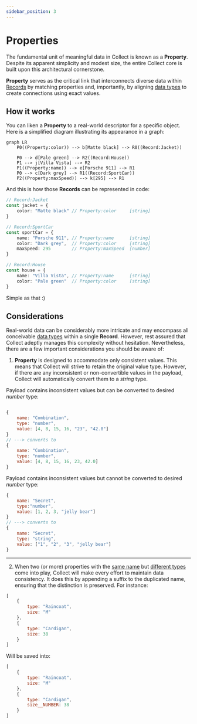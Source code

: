 ```yaml
---
sidebar_position: 3
---
```

# Properties


The fundamental unit of meaningful data in Collect is known as a **Property**. Despite its apparent simplicity and 
modest size, the entire Collect core is built upon this architectural cornerstone.

**Property** serves as the critical link that interconnects diverse data within [Records](/records) 
by matching properties and, importantly, by aligning [data types](/advanced/data-types) to create 
connections using exact values.


## How it works

You can liken a **Property** to a real-world descriptor for a specific object.
Here is a simplified diagram illustrating its appearance in a graph:

```mermaid
graph LR
    P0((Property:color)) --> b[Matte black] --> R0((Record:Jacket))
    
    P0 --> d[Pale green] --> R2((Record:House))
    P1 --> j[Villa Vista] --> R2
    P1((Property:name)) --> e[Porsche 911] --> R1
    P0 --> c[Dark grey] --> R1((Record:SportCar))
    P2((Property:maxSpeed)) --> k[295] --> R1
```

And this is how those **Records** can be represented in code:

```typescript
// Record:Jacket
const jacket = {
    color: "Matte black" // Property:color     [string]
}   

// Record:SportCar
const sportCar = {
    name: "Porsche 911", // Property:name      [string]
    color: "Dark grey",  // Property:color     [string]
    maxSpeed: 295        // Property:maxSpeed  [number]
}

// Record:House
const house = {
    name: "Villa Vista", // Property:name      [string]
    color: "Pale green"  // Property:color     [string]
}
```

Simple as that :) 

## Considerations

Real-world data can be considerably more intricate and may encompass all conceivable 
[data types](/core-concepts/data-types) within a single **Record**. 
However, rest assured that Collect adeptly manages this complexity without hesitation. Nevertheless, there are a few 
important considerations you should be aware of:

1. **Property** is designed to accommodate only consistent values. This means that Collect will strive to retain the 
original value type. However, if there are any inconsistent or non-convertible values in the payload, Collect will 
automatically convert them to a _string_ type.


Payload contains inconsistent values but can be converted to desired _number_ type:
```js

{
    name: "Combination",
    type: "number",    
    value: [4, 8, 15, 16, "23", "42.0"]
} 
// ---> converts to
{
    name: "Combination",
    type: "number",
    value: [4, 8, 15, 16, 23, 42.0]
}
```

Payload contains inconsistent values but cannot be converted to desired _number_ type:
```js
{
    name: "Secret",
    type:"number",
    value: [1, 2, 3, "jelly bear"]
}
// ---> converts to
{
    name: "Secret",
    type: "string",
    value: ["1", "2", "3", "jelly bear"]
}
```

--- 

2. When two (or more) properties with the <u>same name</u> but <u>different types</u> come into play, Collect will make 
every effort to maintain data consistency. It does this by appending a suffix to the duplicated name, ensuring that the 
distinction is preserved. For instance:

```js
[
    {
        type: "Raincoat",
        size: "M"
    }, 
    { 
        type: "Cardigan",
        size: 38
    }
]
```

Will be saved into:
```js
[
    {
        type: "Raincoat",
        size: "M"
    },
    {
        type: "Cardigan",
        size__NUMBER: 38
    }
]
```